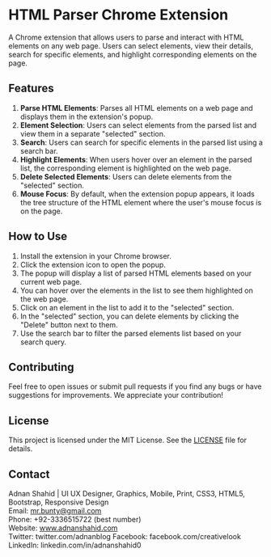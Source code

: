 # HTML Parser Chrome Extension

A Chrome extension that allows users to parse and interact with HTML elements on any web page. Users can select elements, view their details, search for specific elements, and highlight corresponding elements on the page.

## Features

1. **Parse HTML Elements**: Parses all HTML elements on a web page and displays them in the extension's popup.
2. **Element Selection**: Users can select elements from the parsed list and view them in a separate "selected" section.
3. **Search**: Users can search for specific elements in the parsed list using a search bar.
4. **Highlight Elements**: When users hover over an element in the parsed list, the corresponding element is highlighted on the web page.
5. **Delete Selected Elements**: Users can delete elements from the "selected" section.
6. **Mouse Focus**: By default, when the extension popup appears, it loads the tree structure of the HTML element where the user's mouse focus is on the page.

## How to Use

1. Install the extension in your Chrome browser.
2. Click the extension icon to open the popup.
3. The popup will display a list of parsed HTML elements based on your current web page.
4. You can hover over the elements in the list to see them highlighted on the web page.
5. Click on an element in the list to add it to the "selected" section.
6. In the "selected" section, you can delete elements by clicking the "Delete" button next to them.
7. Use the search bar to filter the parsed elements list based on your search query.

## Contributing

Feel free to open issues or submit pull requests if you find any bugs or have suggestions for improvements. We appreciate your contribution!

## License

This project is licensed under the MIT License. See the [LICENSE](LICENSE) file for details.


## Contact

Adnan Shahid | UI UX Designer, Graphics, Mobile, Print, CSS3, HTML5, Bootstrap, Responsive Design  
Email: mr.bunty@gmail.com  
Phone: +92-3336515722 (best number)  
Website: www.adnanshahid.com  
Twitter: twitter.com/adnanblog
Facebook: facebook.com/creativelook
LinkedIn: linkedin.com/in/adnanshahid0 